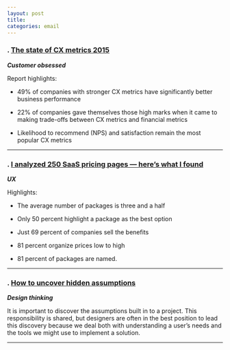 ```yaml
---
layout: post
title:
categories: email
---
```


### . [The state of CX metrics 2015][cxmetrics]
_<strong>Customer obsessed</strong>_

Report highlights:

* 49% of companies with stronger CX metrics have significantly better business performance

* 22% of companies gave themselves those high marks when it came to making trade-offs between CX metrics and financial metrics

* Likelihood to recommend (NPS) and satisfaction remain the most popular CX metrics

[cxmetrics]:https://experiencematters.wordpress.com/2015/12/22/report-the-state-of-cx-metrics-2015/

***

### . [I analyzed 250 SaaS pricing pages — here’s what I found][saaspricing]
_<strong>UX</strong>_

Highlights:

* The average number of packages is three and a half

* Only 50 percent highlight a package as the best option

* Just 69 percent of companies sell the benefits

* 81 percent organize prices low to high

* 81 percent of packages are named.

[saaspricing]:http://thenextweb.com/insider/2015/12/18/i-analyzed-250-saas-pricing-pages-heres-what-i-found/

***

### . [How to uncover hidden assumptions][assumptions]
_<strong>Design thinking</strong>_

It is important to discover the assumptions built in to a project. This responsibility is shared, but designers are often in the best position to lead this discovery because we deal both with understanding a user’s needs and the tools we might use to implement a solution.

[assumptions]:https://dockyard.com/blog/2015/12/22/how-to-uncover-hidden-assumptions

***
